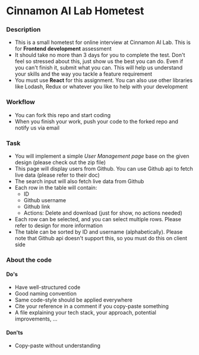 # Cinnamon AI Lab Hometest

### Description
- This is a small hometest for online interview at Cinnamon AI Lab. This is for **Frontend development** assessment
- It should take no more than 3 days for you to complete the test. Don't feel so stressed about this, just show us the best you can do. Even if you can't finish it, submit what you can. This will help us understand your skills and the way you tackle a feature requirement
- You must use **React** for this assignment. You can also use other libraries like Lodash, Redux or whatever you like to help with your development

### Workflow
- You can fork this repo and start coding
- When you finish your work, push your code to the forked repo and notify us via email

### Task
- You will implement a simple *User Management page* base on the given design (please check out the zip file)
- This page will display users from Github. You can use Github api to fetch live data (please refer to their doc)
- The search input will also fetch live data from Github
- Each row in the table will contain:
  - ID
  - Github username
  - Github link
  - Actions: Delete and download (just for show, no actions needed)
- Each row can be selected, and you can select multiple rows. Please refer to design for more information
- The table can be sorted by ID and username (alphabetically). Please note that Github api doesn't support this, so you must do this on client side
 
### About the code
#### Do's 
- Have well-structured code
- Good naming convention
- Same code-style should be applied everywhere
- Cite your reference in a comment if you copy-paste something
- A file explaining your tech stack, your approach, potential improvements, ...
#### Don'ts
- Copy-paste without understanding
